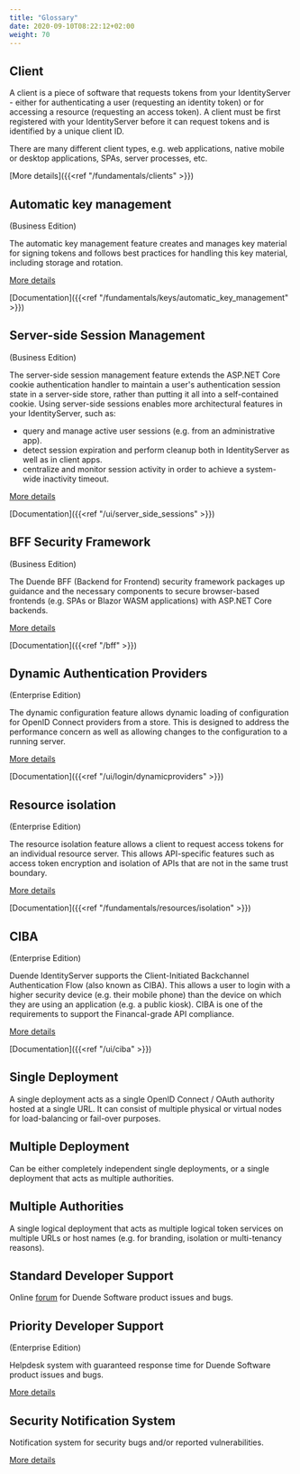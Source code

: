 ```yaml
---
title: "Glossary"
date: 2020-09-10T08:22:12+02:00
weight: 70
---
```


## Client

A client is a piece of software that requests tokens from your IdentityServer - either for authenticating a user (requesting an identity token) or for accessing a resource (requesting an access token). A client must be first registered with your IdentityServer before it can request tokens and is identified by a unique client ID.

There are many different client types, e.g. web applications, native mobile or desktop applications, SPAs, server processes, etc.

[More details]({{<ref "/fundamentals/clients" >}})

## Automatic key management
(Business Edition)

The automatic key management feature creates and manages key material for signing tokens and follows best practices for handling this key material, including storage and rotation.

[More details](https://blog.duendesoftware.com/posts/20201028_key_management/)

[Documentation]({{<ref "/fundamentals/keys/automatic_key_management" >}})


## Server-side Session Management
(Business Edition)

The server-side session management feature extends the ASP.NET Core cookie authentication handler to maintain a user's authentication session state in a server-side store, rather than putting it all into a self-contained cookie. Using server-side sessions enables more architectural features in your IdentityServer, such as:

* query and manage active user sessions (e.g. from an administrative app).
* detect session expiration and perform cleanup both in IdentityServer as well as in client apps.
* centralize and monitor session activity in order to achieve a system-wide inactivity timeout.

[More details](https://blog.duendesoftware.com/posts/20220406_session_management/)

[Documentation]({{<ref "/ui/server_side_sessions" >}})


## BFF Security Framework
(Business Edition)

The Duende BFF (Backend for Frontend) security framework packages up guidance and the necessary components to secure browser-based frontends (e.g. SPAs or Blazor WASM applications) with ASP.NET Core backends.

[More details](https://blog.duendesoftware.com/posts/20210326_bff/)

[Documentation]({{<ref "/bff" >}})


## Dynamic Authentication Providers
(Enterprise Edition)

The dynamic configuration feature allows dynamic loading of configuration for OpenID Connect providers from a store.
This is designed to address the performance concern as well as allowing changes to the configuration to a running server.

[More details](https://blog.duendesoftware.com/posts/20210517_dynamic_providers/)

[Documentation]({{<ref "/ui/login/dynamicproviders" >}})



## Resource isolation
(Enterprise Edition)

The resource isolation feature allows a client to request access tokens for an individual resource server.
This allows API-specific features such as access token encryption and isolation of APIs that are not in the same trust boundary.

[More details](https://blog.duendesoftware.com/posts/20201230_resource_isolation/)

[Documentation]({{<ref "/fundamentals/resources/isolation" >}})


## CIBA
(Enterprise Edition)

Duende IdentityServer supports the Client-Initiated Backchannel Authentication Flow (also known as CIBA).
This allows a user to login with a higher security device (e.g. their mobile phone) than the device on which they are using an application (e.g. a public kiosk).
CIBA is one of the requirements to support the Financal-grade API compliance.

[More details](https://blog.duendesoftware.com/posts/20220107_ciba/)

[Documentation]({{<ref "/ui/ciba" >}})


## Single Deployment
A single deployment acts as a single OpenID Connect / OAuth authority hosted at a single URL. It can consist of multiple physical or virtual nodes for load-balancing or fail-over purposes.


## Multiple Deployment
Can be either completely independent single deployments, or a single deployment that acts as multiple authorities.

## Multiple Authorities
A single logical deployment that acts as multiple logical token services on multiple URLs or host names (e.g. for branding, isolation or multi-tenancy reasons).

## Standard Developer Support
Online [forum](https://github.com/DuendeSoftware/Support/issues/) for Duende Software product issues and bugs.


## Priority Developer Support
(Enterprise Edition)

Helpdesk system with guaranteed response time for Duende Software product issues and bugs.

[More details](https://duendesoftware.com/license/PrioritySupportLicense.pdf)


## Security Notification System
Notification system for security bugs and/or reported vulnerabilities.

[More details](https://docs.duendesoftware.com/identityserver/v6/overview/security/#vulnerability-management-process)
